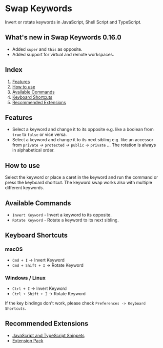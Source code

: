 # Swap Keywords

Invert or rotate keywords in JavaScript, Shell Script and TypeScript.

## What's new in Swap Keywords 0.16.0

- Added `super` and `this` as opposite.
- Added support for virtual and remote workspaces.

## Index

1. [Features](#features)
1. [How to use](#how-to-use)
1. [Available Commands](#available-commands)
1. [Keyboard Shortcuts](#keyboard-shortcuts)
1. [Recommended Extensions](#recommended-extensions)

## Features

* Select a keyword and change it to its opposite e.g. like a boolean from `true` to `false` or vice versa.
* Select a keyword and change it to its next sibling e.g. like an accessor from `private` -> `protected` -> `public` -> `private` ... The rotation is always in alphabetical order.

## How to use

Select the keyword or place a caret in the keyword and run the command or press the keyboard shortcut. The keyword swap works also with multiple different keywords.

## Available Commands

* `Invert Keyword` - Invert a keyword to its opposite.
* `Rotate Keyword` - Rotate a keyword to its next sibling.

## Keyboard Shortcuts

### macOS

* `Cmd + I` -> Invert Keyword
* `Cmd + Shift + I` -> Rotate Keyword

### Windows / Linux

* `Ctrl + I` -> Invert Keyword
* `Ctrl + Shift + I` -> Rotate Keyword

If the key bindings don't work, please check `Preferences -> Keyboard Shortcuts`.

## Recommended Extensions

- [JavaScript and TypeScript Snippets](https://marketplace.visualstudio.com/items?itemName=L13RARY.l13-js-snippets)
- [Extension Pack](https://marketplace.visualstudio.com/items?itemName=L13RARY.l13-extension-pack)